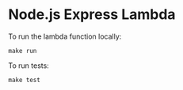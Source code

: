 # Node.js Express Lambda

To run the lambda function locally:
```
make run
```

To run tests:
```
make test
```

